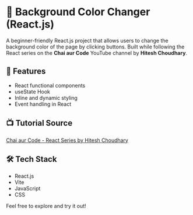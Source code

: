 # 🎨 Background Color Changer (React.js)

A beginner-friendly React.js project that allows users to change the background color of the page by clicking buttons. Built while following the React series on the **Chai aur Code** YouTube channel by **Hitesh Choudhary**.

## 🚀 Features

- React functional components
- useState Hook
- Inline and dynamic styling
- Event handling in React

## 📺 Tutorial Source

[Chai aur Code - React Series by Hitesh Choudhary](https://www.youtube.com/@ChaiAurCode)

## 🛠️ Tech Stack

- React.js
- Vite
- JavaScript
- CSS


Feel free to explore and try it out!
